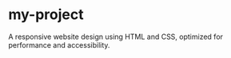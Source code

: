 # my-project
A responsive website design using HTML and CSS, optimized for performance and accessibility.
